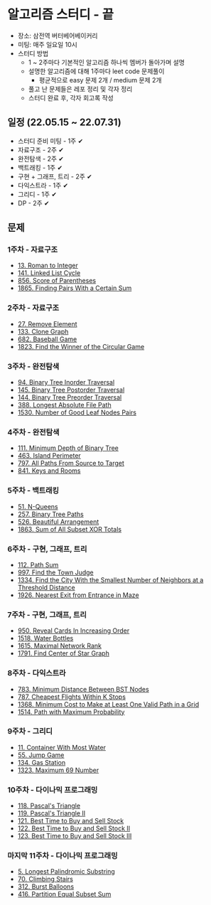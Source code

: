 # 알고리즘 스터디 - 끝

* 장소: 삼전역 버터베어베이커리
* 미팅: 매주 일요일 10시
* 스터디 방법
  * 1 ~ 2주마다 기본적인 알고리즘 하나씩 멤버가 돌아가며 설명
  * 설명한 알고리즘에 대해 1주마다 leet code 문제풀이
    * 평균적으로 easy 문제 2개 / medium 문제 2개
  * 풀고 난 문제들은 레포 정리 및 각자 정리
  * 스터디 완료 후, 각자 회고록 작성


## 일정 (22.05.15 ~ 22.07.31)

* 스터디 준비 미팅 - 1주 ✔
* 자료구조 - 2주 ✔
* 완전탐색 - 2주 ✔
* 백트래킹 - 1주 ✔
* 구현 + 그래프, 트리 - 2주 ✔
* 다익스트라 - 1주 ✔
* 그리디 - 1주 ✔
* DP - 2주 ✔


## 문제
### 1주차 - 자료구조

* [13. Roman to Integer](https://leetcode.com/problems/roman-to-integer/)
* [141. Linked List Cycle](https://leetcode.com/problems/linked-list-cycle/)
* [856. Score of Parentheses](https://leetcode.com/problems/score-of-parentheses/)
* [1865. Finding Pairs With a Certain Sum](https://leetcode.com/problems/finding-pairs-with-a-certain-sum/)


### 2주차 - 자료구조

* [27. Remove Element](https://leetcode.com/problems/remove-element/)
* [133. Clone Graph](https://leetcode.com/problems/clone-graph/)
* [682. Baseball Game](https://leetcode.com/problems/baseball-game/)
* [1823. Find the Winner of the Circular Game](https://leetcode.com/problems/find-the-winner-of-the-circular-game/)

### 3주차 - 완전탐색

* [94. Binary Tree Inorder Traversal](https://leetcode.com/problems/binary-tree-inorder-traversal/)
* [145. Binary Tree Postorder Traversal](https://leetcode.com/problems/binary-tree-postorder-traversal/)
* [144. Binary Tree Preorder Traversal](https://leetcode.com/problems/binary-tree-preorder-traversal/)
* [388. Longest Absolute File Path](https://leetcode.com/problems/longest-absolute-file-path/)
* [1530. Number of Good Leaf Nodes Pairs](https://leetcode.com/problems/number-of-good-leaf-nodes-pairs/)

### 4주차 - 완전탐색

* [111. Minimum Depth of Binary Tree](https://leetcode.com/problems/minimum-depth-of-binary-tree/)
* [463. Island Perimeter](https://leetcode.com/problems/island-perimeter/)
* [797. All Paths From Source to Target](https://leetcode.com/problems/all-paths-from-source-to-target/)
* [841. Keys and Rooms](https://leetcode.com/problems/keys-and-rooms/)

### 5주차 - 백트래킹

* [51. N-Queens](https://leetcode.com/problems/n-queens/)
* [257. Binary Tree Paths](https://leetcode.com/problems/binary-tree-paths/)
* [526. Beautiful Arrangement](https://leetcode.com/problems/beautiful-arrangement/)
* [1863. Sum of All Subset XOR Totals](https://leetcode.com/problems/sum-of-all-subset-xor-totals/)

### 6주차 - 구현, 그래프, 트리

* [112. Path Sum](https://leetcode.com/problems/path-sum/)
* [997. Find the Town Judge](https://leetcode.com/problems/find-the-town-judge/)
* [1334. Find the City With the Smallest Number of Neighbors at a Threshold Distance](https://leetcode.com/problems/find-the-city-with-the-smallest-number-of-neighbors-at-a-threshold-distance/)
* [1926. Nearest Exit from Entrance in Maze](https://leetcode.com/problems/nearest-exit-from-entrance-in-maze/)

### 7주차 - 구현, 그래프, 트리

* [950. Reveal Cards In Increasing Order](https://leetcode.com/problems/reveal-cards-in-increasing-order/)
* [1518. Water Bottles](https://leetcode.com/problems/water-bottles/)
* [1615. Maximal Network Rank](https://leetcode.com/problems/maximal-network-rank/)
* [1791. Find Center of Star Graph](https://leetcode.com/problems/find-center-of-star-graph/)

### 8주차 - 다익스트라

* [783. Minimum Distance Between BST Nodes](https://leetcode.com/problems/minimum-distance-between-bst-nodes/)
* [787. Cheapest Flights Within K Stops](https://leetcode.com/problems/cheapest-flights-within-k-stops/)
* [1368. Minimum Cost to Make at Least One Valid Path in a Grid](https://leetcode.com/problems/minimum-cost-to-make-at-least-one-valid-path-in-a-grid/)
* [1514. Path with Maximum Probability](https://leetcode.com/problems/path-with-maximum-probability/)

### 9주차 - 그리디

* [11. Container With Most Water](https://leetcode.com/problems/container-with-most-water/)
* [55. Jump Game](https://leetcode.com/problems/jump-game/)
* [134. Gas Station](https://leetcode.com/problems/gas-station/)
* [1323. Maximum 69 Number](https://leetcode.com/problems/maximum-69-number/)

### 10주차 - 다이나믹 프로그래밍

* [118. Pascal's Triangle](https://leetcode.com/problems/pascals-triangle/)
* [119. Pascal's Triangle II](https://leetcode.com/problems/pascals-triangle-ii/)
* [121. Best Time to Buy and Sell Stock](https://leetcode.com/problems/best-time-to-buy-and-sell-stock/)
* [122. Best Time to Buy and Sell Stock II](https://leetcode.com/problems/best-time-to-buy-and-sell-stock-ii/)
* [123. Best Time to Buy and Sell Stock III](https://leetcode.com/problems/best-time-to-buy-and-sell-stock-iii/)

### 마지막 11주차 - 다이나믹 프로그래밍

* [5. Longest Palindromic Substring](https://leetcode.com/problems/longest-palindromic-substring/)
* [70. Climbing Stairs](https://leetcode.com/problems/climbing-stairs/)
* [312. Burst Balloons](https://leetcode.com/problems/burst-balloons/)
* [416. Partition Equal Subset Sum](https://leetcode.com/problems/partition-equal-subset-sum/)

